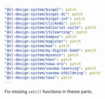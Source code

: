 ```yaml
---
"@sl-design-system/bingel": patch
"@sl-design-system/bingel-dc": patch
"@sl-design-system/bingel-int": patch
"@sl-design-system/clickedu": patch
"@sl-design-system/editorial-suite": patch
"@sl-design-system/itslearning": patch
"@sl-design-system/kampus": patch
"@sl-design-system/magister": patch
"@sl-design-system/max": patch
"@sl-design-system/my-digital-book": patch
"@sl-design-system/myvanin": patch
"@sl-design-system/neon": patch
"@sl-design-system/nowa-era": patch
"@sl-design-system/sanoma-learning": patch
"@sl-design-system/sanoma-utbildning": patch
"@sl-design-system/teas": patch
---
```


Fix missing `calc()` functions in theme parts.
